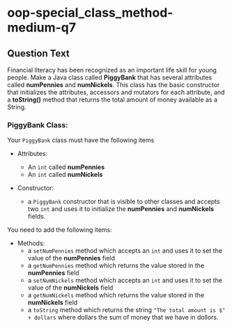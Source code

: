 # oop-special_class_method-medium-q7

## Question Text

Financial literacy has been recognized as an important life skill for young people. Make a Java class called 
**PiggyBank** that has several attributes called  **numPennies** and **numNickels**. This class has the basic 
constructor that initializes the attributes, accessors and mutators for each attribute, and a **toString()** method that 
returns the total amount of money available as a String.

### PiggyBank Class:

Your `PiggyBank` class must have the following items

- Attributes:
    - An `int` called **numPennies**
    - An `int` called **numNickels**

- Constructor:
    - a `PiggyBank` constructor that is visible to other classes and accepts two `int` and uses it to initialize the
      **numPennies** and **numNickels** fields.

You need to add the following items:

- Methods:
    - a `setNumPennies` method which accepts an `int` and uses it to set the value of the **numPennies** field
    - a `getNumPennies` method which returns the value stored in the **numPennies** field
    - a `setNumNickels` method which accepts an `int` and uses it to set the value of the **numNickels** field
    - a `getNumNickels` method which returns the value stored in the **numNickels** field
    - a `toString` method which returns the string `"The total amount is $" + dollars` where dollars the sum of
  money that we have in dollors.